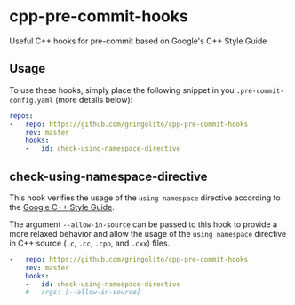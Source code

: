 # cpp-pre-commit-hooks
Useful C++ hooks for pre-commit based on Google's C++ Style Guide

## Usage

To use these hooks, simply place the following snippet in you `.pre-commit-config.yaml`
(more details below):

```yaml
repos:
-   repo: https://github.com/gringolito/cpp-pre-commit-hooks
    rev: master
    hooks:
    -   id: check-using-namespace-directive
```

## check-using-namespace-directive

This hook verifies the usage of the `using namespace` directive according to the
[Google C++ Style Guide](https://google.github.io/styleguide/cppguide.html#Namespaces).

The argument `--allow-in-source` can be passed to this hook to provide a more
relaxed behavior and allow the usage of the `using namespace` directive in C++
source (`.c`, `.cc`, `.cpp`, and `.cxx`) files.

```yaml
-   repo: https://github.com/gringolito/cpp-pre-commit-hooks
    rev: master
    hooks:
    -   id: check-using-namespace-directive
    #   args: [--allow-in-source]
```
